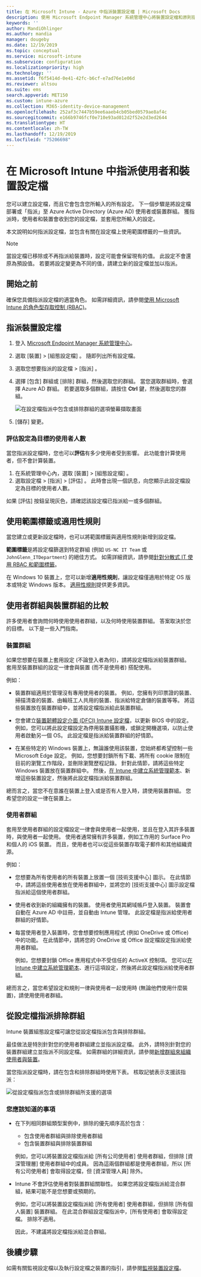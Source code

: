 ```yaml
---
title: 在 Microsoft Intune - Azure 中指派裝置設定檔 | Microsoft Docs
description: 使用 Microsoft Endpoint Manager 系統管理中心將裝置設定檔和原則指派給使用者和裝置。 了解如何在 Microsoft Intune 的設定檔指派中排除群組。
keywords: ''
author: MandiOhlinger
ms.author: mandia
manager: dougeby
ms.date: 12/19/2019
ms.topic: conceptual
ms.service: microsoft-intune
ms.subservice: configuration
ms.localizationpriority: high
ms.technology: ''
ms.assetid: f6f5414d-0e41-42fc-b6cf-e7ad76e1e06d
ms.reviewer: altsou
ms.suite: ems
search.appverid: MET150
ms.custom: intune-azure
ms.collection: M365-identity-device-management
ms.openlocfilehash: 252af3c7447b59ee6aaeb4cb05bed0579ae8af4c
ms.sourcegitcommit: e166b9746fcf0e710e93ad012d2f52e2d3ed2644
ms.translationtype: HT
ms.contentlocale: zh-TW
ms.lasthandoff: 12/19/2019
ms.locfileid: "75206698"
---
```

# <a name="assign-user-and-device-profiles-in-microsoft-intune"></a>在 Microsoft Intune 中指派使用者和裝置設定檔

您可以建立設定檔，而且它會包含您所輸入的所有設定。 下一個步驟是將設定檔部署或「指派」至 Azure Active Directory (Azure AD) 使用者或裝置群組。 獲指派時，使用者和裝置會收到您的設定檔，並套用您所輸入的設定。

本文說明如何指派設定檔，並包含有關在設定檔上使用範圍標籤的一些資訊。

> [!NOTE]  
> 當設定檔已移除或不再指派給裝置時，設定可能會保留現有的值。 此設定不會還原為預設值。 若要將設定變更為不同的值，請建立新的設定檔並加以指派。

## <a name="before-you-begin"></a>開始之前

確保您具備指派設定檔的適當角色。 如需詳細資訊，請參閱[使用 Microsoft Intune 的角色型存取控制 (RBAC)](../fundamentals/role-based-access-control.md)。

## <a name="assign-a-device-profile"></a>指派裝置設定檔

1. 登入 [Microsoft Endpoint Manager 系統管理中心](https://go.microsoft.com/fwlink/?linkid=2109431)。
2. 選取 [裝置]   > [組態設定檔]  。 隨即列出所有設定檔。
3. 選取您想要指派的設定檔 > [指派]  。
4. 選擇 [包含]  群組或 [排除]  群組，然後選取您的群組。 當您選取群組時，會選擇 Azure AD 群組。 若要選取多個群組，請按住 **Ctrl** 鍵，然後選取您的群組。

    ![在設定檔指派中包含或排除群組的選項螢幕擷取畫面](./media/device-profile-assign/group-include-exclude.png)

5. [儲存]  變更。

### <a name="evaluate-how-many-users-are-targeted"></a>評估設定為目標的使用者人數

當您指派設定檔時，您也可以**評估**有多少使用者受到影響。 此功能會計算使用者，但不會計算裝置。

1. 在系統管理中心內，選取 [裝置]   > [組態設定檔]  。
2. 選取設定檔 > [指派]   > [評估]  。 此時會出現一個訊息，向您顯示此設定檔設定為目標的使用者人數。

如果 [評估]  按鈕呈現灰色，請確認該設定檔已指派給一或多個群組。

## <a name="use-scope-tags-or-applicability-rules"></a>使用範圍標籤或適用性規則

當您建立或更新設定檔時，也可以將範圍標籤與適用性規則新增到設定檔。

**範圍標籤**是將設定檔篩選到特定群組 (例如 `US-NC IT Team` 或 `JohnGlenn_ITDepartment`) 的絕佳方式。 如需詳細資訊，請參閱[針對分散式 IT 使用 RBAC 和範圍標籤](../fundamentals/scope-tags.md)。

在 Windows 10 裝置上，您可以新增**適用性規則**，讓設定檔僅適用於特定 OS 版本或特定 Windows 版本。 [適用性規則](device-profile-create.md#applicability-rules)提供更多資訊。

## <a name="user-groups-vs-device-groups"></a>使用者群組與裝置群組的比較

許多使用者會詢問何時使用使用者群組，以及何時使用裝置群組。 答案取決於您的目標。 以下是一些入門指南。

### <a name="device-groups"></a>裝置群組

如果您想要在裝置上套用設定 (不論登入者為何)，請將設定檔指派給裝置群組。 套用至裝置群組的設定一律會與裝置 (而不是使用者) 搭配使用。

例如：

- 裝置群組適用於管理沒有專用使用者的裝置。 例如，您擁有列印票證的裝置、掃描清查的裝置、由輪班工人共用的裝置、指派給特定倉儲的裝置等等。 將這些裝置放在裝置群組中，並將設定檔指派給此裝置群組。

- 您會建立[裝置韌體設定介面 (DFCI) Intune 設定檔](device-firmware-configuration-interface-windows.md)，以更新 BIOS 中的設定。 例如，您可以將此設定檔設定為停用裝置攝影機，或鎖定開機選項，以防止使用者啟動另一個 OS。 此設定檔是指派給裝置群組的好情節。

- 在某些特定的 Windows 裝置上，無論誰使用該裝置，您始終都希望控制一些 Microsoft Edge 設定。 例如，您想要封鎖所有下載、將所有 cookie 限制在目前的瀏覽工作階段，並刪除瀏覽歷程記錄。 針對此情節，請將這些特定 Windows 裝置放在裝置群組中。 然後，[在 Intune 中建立系統管理範本](administrative-templates-windows.md)、新增這些裝置設定，然後將此設定檔指派給裝置群組。

總而言之，當您不在意誰在裝置上登入或是否有人登入時，請使用裝置群組。 您希望您的設定一律在裝置上。

### <a name="user-groups"></a>使用者群組

套用至使用者群組的設定檔設定一律會與使用者一起使用，並且在登入其許多裝置時，與使用者一起使用。 使用者通常擁有許多裝置，例如工作用的 Surface Pro 和個人的 iOS 裝置。 而且，使用者也可以從這些裝置存取電子郵件和其他組織資源。

例如：

- 您想要為所有使用者的所有裝置上放置一個 [技術支援中心] 圖示。 在此情節中，請將這些使用者放在使用者群組中，並將您的 [技術支援中心] 圖示設定檔指派給這個使用者群組。
- 使用者收到新的組織擁有的裝置。 使用者使用其網域帳戶登入裝置。 裝置會自動在 Azure AD 中註冊，並自動由 Intune 管理。 此設定檔是指派給使用者群組的好情節。
- 每當使用者登入裝置時，您會想要控制應用程式 (例如 OneDrive 或 Office) 中的功能。 在此情節中，請將您的 OneDrive 或 Office 設定檔設定指派給使用者群組。

  例如，您想要封鎖 Office 應用程式中不受信任的 ActiveX 控制項。 您可以[在 Intune 中建立系統管理範本](administrative-templates-windows.md)、進行這項設定，然後將此設定檔指派給使用者群組。

總而言之，當您希望設定和規則一律與使用者一起使用時 (無論他們使用什麼裝置)，請使用使用者群組。

## <a name="exclude-groups-from-a-profile-assignment"></a>從設定檔指派排除群組

Intune 裝置組態設定檔可讓您從設定檔指派包含與排除群組。

最佳做法是特別針對您的使用者群組建立並指派設定檔。 此外，請特別針對您的裝置群組建立並指派不同設定檔。 如需群組的詳細資訊，請參閱[新增群組來組織使用者與裝置](../fundamentals/groups-add.md)。

當您指派設定檔時，請在包含和排除群組時使用下表。 核取記號表示支援該指派：

![從設定檔指派包含或排除群組所支援的選項](./media/device-profile-assign/include-exclude-user-device-groups.png)

### <a name="what-you-should-know"></a>您應該知道的事項

- 在下列相同群組類型案例中，排除的優先順序高於包含：

  - 包含使用者群組與排除使用者群組
  - 包含裝置群組與排除裝置群組

  例如，您可以將裝置設定檔指派給 [所有公司使用者]  使用者群組，但排除 [資深管理層]  使用者群組中的成員。 因為這兩個群組都是使用者群組，所以 [所有公司使用者]  會取得設定檔，但 [資深管理人員]  除外。

- Intune 不會評估使用者對裝置群組關聯性。 如果您將設定檔指派給混合群組，結果可能不是您想要或預期的。

  例如，您可以將裝置設定檔指派給 [所有使用者]  使用者群組，但排除 [所有個人裝置]  裝置群組。 在此混合群組設定檔指派中，[所有使用者]  會取得設定檔。 排除不適用。

  因此，不建議將設定檔指派給混合群組。

## <a name="next-steps"></a>後續步驟

如需有關監視設定檔以及執行設定檔之裝置的指引，請參閱[監視裝置設定檔](device-profile-monitor.md)。

